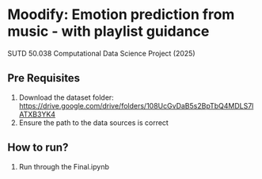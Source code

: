 # Moodify: Emotion prediction from music - with playlist guidance
SUTD 50.038 Computational Data Science Project (2025)

## Pre Requisites
1.  Download the dataset folder: https://drive.google.com/drive/folders/108UcGvDaB5s2BpTbQ4MDLS7lATXB3YK4
2.  Ensure the path to the data sources is correct


## How to run?
1. Run through the Final.ipynb 

